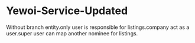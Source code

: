 # Yewoi-Service-Updated
Without branch entity.only user is responsible for listings.company act as a user.super user can map another nominee for listings.
